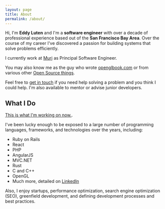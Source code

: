 ```yaml
---
layout: page
title: About
permalink: /about/
---
```


Hi, I'm **Eddy Luten** and I'm a **software engineer** with over a decade of professional experience based out of the **San Francisco Bay Area**. Over the course of my career I've discovered a passion for building systems that solve problems efficiently.

I currently work at [Murj](http://www.murj.com/) as Principal Software Engineer.

You may also know me as the guy who wrote [openglbook.com](http://openglbook.com) or from various other [Open Source things](/projects).

Feel free to [get in touch](mailto:eddyluten@gmail.com) if you need help solving a problem and you think I could help. I'm also available to mentor or advise junior developers.

## What I Do

[This is what I'm working on now.](/now).

I've been lucky enough to be exposed to a large number of programming languages, frameworks, and technologies over the years, including:

* Ruby on Rails
* React
* PHP
* AngularJS
* MVC.NET
* Rust
* C and C++
* OpenGL
* Much more, detailed on [LinkedIn](https://www.linkedin.com/in/eddyluten)

Also, I enjoy startups, performance optimization, search engine optimization (SEO), greenfield development, and defining development processes and best practices.